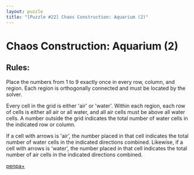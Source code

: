 ```yaml
---
layout: puzzle
title: "[Puzzle #22] Chaos Construction: Aquarium (2)"
---
```


# Chaos Construction: Aquarium (2)

## Rules:

Place the numbers from 1 to 9 exactly once in every row, column, and region. Each region is orthogonally connected and must be located by the solver.

Every cell in the grid is either 'air' or 'water'. Within each region, each row of cells is either all air or all water, and all air cells must be above all water cells. A number outside the grid indicates the total number of water cells in the indicated row or column.

If a cell with arrows is 'air', the number placed in that cell indicates the total number of water cells in the indicated directions combined. Likewise, if a cell with arrows is 'water', the number placed in that cell indicates the total number of air cells in the indicated directions combined. 

[penpa+](https://tinyurl.com/26sbdkv7)
